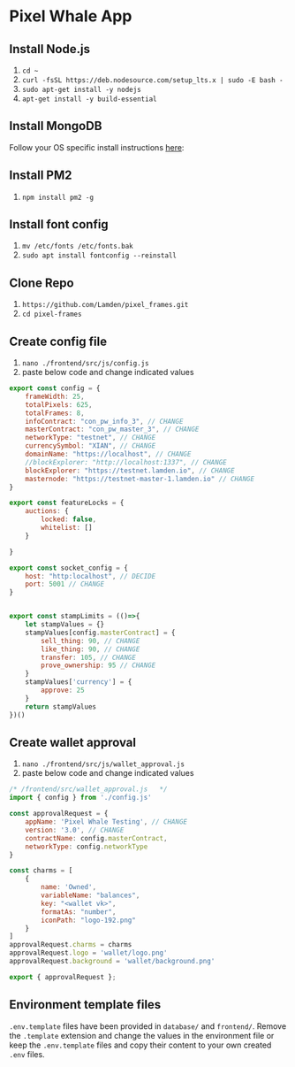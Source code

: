 # Pixel Whale App

## Install Node.js
1. `cd ~`
2. `curl -fsSL https://deb.nodesource.com/setup_lts.x | sudo -E bash -`
3. `sudo apt-get install -y nodejs`
4. `apt-get install -y build-essential`

## Install MongoDB
Follow your OS specific install instructions [here](https://docs.mongodb.com/manual/tutorial/install-mongodb-on-ubuntu):

## Install PM2
1. `npm install pm2 -g`

## Install font config
1. `mv /etc/fonts /etc/fonts.bak`
2. `sudo apt install fontconfig --reinstall`

## Clone Repo
1. `https://github.com/Lamden/pixel_frames.git`
2. `cd pixel-frames`

## Create config file
1. `nano ./frontend/src/js/config.js`
2. paste below code and change indicated values
```javascript
export const config = {
    frameWidth: 25,
    totalPixels: 625,
    totalFrames: 8,
    infoContract: "con_pw_info_3", // CHANGE
    masterContract: "con_pw_master_3", // CHANGE
    networkType: "testnet", // CHANGE
    currencySymbol: "XIAN", // CHANGE
    domainName: "https://localhost", // CHANGE
    //blockExplorer: "http://localhost:1337", // CHANGE
    blockExplorer: "https://testnet.lamden.io", // CHANGE
    masternode: "https://testnet-master-1.lamden.io" // CHANGE
}

export const featureLocks = {
    auctions: {
        locked: false,
        whitelist: []
    }

}

export const socket_config = {
    host: "http:localhost", // DECIDE
    port: 5001 // CHANGE
}


export const stampLimits = (()=>{
    let stampValues = {}
    stampValues[config.masterContract] = {
        sell_thing: 90, // CHANGE
        like_thing: 90, // CHANGE
        transfer: 105, // CHANGE
        prove_ownership: 95 // CHANGE
    }
    stampValues['currency'] = {
        approve: 25
    }
    return stampValues
})()

```

## Create wallet approval
1. `nano ./frontend/src/js/wallet_approval.js`
2. paste below code and change indicated values
```javascript
/* /frontend/src/wallet_approval.js   */
import { config } from './config.js'

const approvalRequest = {
    appName: 'Pixel Whale Testing', // CHANGE
    version: '3.0', // CHANGE
    contractName: config.masterContract, 
    networkType: config.networkType
}

const charms = [
    {
        name: 'Owned', 
        variableName: "balances",
        key: "<wallet vk>",
        formatAs: "number",
        iconPath: "logo-192.png" 
    }
]
approvalRequest.charms = charms
approvalRequest.logo = 'wallet/logo.png'
approvalRequest.background = 'wallet/background.png'

export { approvalRequest };
```

## Environment template files
`.env.template` files have been provided in `database/` and `frontend/`. Remove the `.template` extension and change the values in the environment file or keep the `.env.template` files and copy their content to your own created `.env` files.